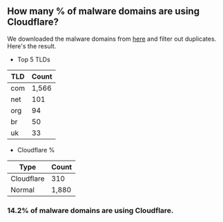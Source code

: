 ## How many % of malware domains are using Cloudflare?


We downloaded the malware domains from [here](https://urlhaus.abuse.ch) and filter out duplicates.
Here's the result.


[//]: # (start replacement)


- Top 5 TLDs

| TLD | Count |
| --- | --- |
| com | 1,566 |
| net | 101 |
| org | 94 |
| br | 50 |
| uk | 33 |


- Cloudflare %

| Type | Count |
| --- | --- |
| Cloudflare | 310 |
| Normal | 1,880 |


### 14.2% of malware domains are using Cloudflare.